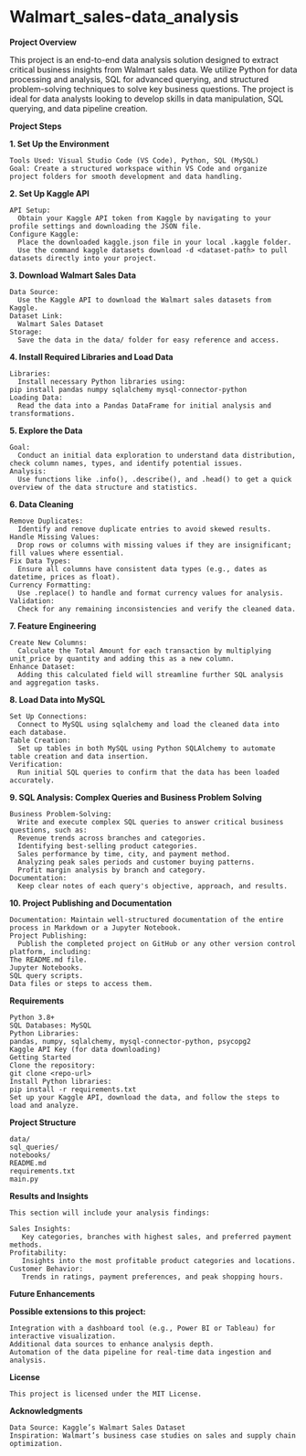 # Walmart_sales-data_analysis

**Project Overview**

This project is an end-to-end data analysis solution designed to extract critical business insights from Walmart sales data. We utilize Python for data processing and analysis, SQL for advanced querying, and structured problem-solving techniques to solve key business questions. The project is ideal for data analysts looking to develop skills in data manipulation, SQL querying, and data pipeline creation.


**Project Steps**

 **1. Set Up the Environment**
 
    Tools Used: Visual Studio Code (VS Code), Python, SQL (MySQL)
    Goal: Create a structured workspace within VS Code and organize project folders for smooth development and data handling.

 **2. Set Up Kaggle API**
 
    API Setup:
      Obtain your Kaggle API token from Kaggle by navigating to your profile settings and downloading the JSON file.
    Configure Kaggle:
      Place the downloaded kaggle.json file in your local .kaggle folder.
      Use the command kaggle datasets download -d <dataset-path> to pull datasets directly into your project.

 **3. Download Walmart Sales Data**
 
    Data Source: 
      Use the Kaggle API to download the Walmart sales datasets from Kaggle.
    Dataset Link:
      Walmart Sales Dataset
    Storage: 
      Save the data in the data/ folder for easy reference and access.
 
 **4. Install Required Libraries and Load Data**
 
    Libraries:
      Install necessary Python libraries using:
    pip install pandas numpy sqlalchemy mysql-connector-python 
    Loading Data:
      Read the data into a Pandas DataFrame for initial analysis and transformations.

 **5. Explore the Data**
 
    Goal: 
      Conduct an initial data exploration to understand data distribution, check column names, types, and identify potential issues.
    Analysis: 
      Use functions like .info(), .describe(), and .head() to get a quick overview of the data structure and statistics.
 
 **6. Data Cleaning**
 
    Remove Duplicates: 
      Identify and remove duplicate entries to avoid skewed results.
    Handle Missing Values:
      Drop rows or columns with missing values if they are insignificant; fill values where essential.
    Fix Data Types: 
      Ensure all columns have consistent data types (e.g., dates as datetime, prices as float).
    Currency Formatting: 
      Use .replace() to handle and format currency values for analysis.
    Validation: 
      Check for any remaining inconsistencies and verify the cleaned data.
 
 **7. Feature Engineering**
 
    Create New Columns: 
      Calculate the Total Amount for each transaction by multiplying unit_price by quantity and adding this as a new column.
    Enhance Dataset: 
      Adding this calculated field will streamline further SQL analysis and aggregation tasks.
 
 **8. Load Data into MySQL**
 
    Set Up Connections: 
      Connect to MySQL using sqlalchemy and load the cleaned data into each database.
    Table Creation: 
      Set up tables in both MySQL using Python SQLAlchemy to automate table creation and data insertion.
    Verification: 
      Run initial SQL queries to confirm that the data has been loaded accurately.
 
 **9. SQL Analysis: Complex Queries and Business Problem Solving**
 
    Business Problem-Solving: 
      Write and execute complex SQL queries to answer critical business questions, such as:
      Revenue trends across branches and categories.
      Identifying best-selling product categories.
      Sales performance by time, city, and payment method.
      Analyzing peak sales periods and customer buying patterns.
      Profit margin analysis by branch and category.
    Documentation:
      Keep clear notes of each query's objective, approach, and results.
 
 **10. Project Publishing and Documentation**
 
    Documentation: Maintain well-structured documentation of the entire process in Markdown or a Jupyter Notebook.
    Project Publishing: 
      Publish the completed project on GitHub or any other version control platform, including:
    The README.md file.
    Jupyter Notebooks.
    SQL query scripts.
    Data files or steps to access them.

**Requirements**

    Python 3.8+
    SQL Databases: MySQL
    Python Libraries:
    pandas, numpy, sqlalchemy, mysql-connector-python, psycopg2
    Kaggle API Key (for data downloading)
    Getting Started
    Clone the repository:
    git clone <repo-url>
    Install Python libraries:
    pip install -r requirements.txt
    Set up your Kaggle API, download the data, and follow the steps to load and analyze.

**Project Structure**


    data/                     
    sql_queries/             
    notebooks/                
    README.md                 
    requirements.txt          
    main.py                   


**Results and Insights**

    This section will include your analysis findings:

    Sales Insights:
       Key categories, branches with highest sales, and preferred payment methods.
    Profitability: 
       Insights into the most profitable product categories and locations.
    Customer Behavior:
       Trends in ratings, payment preferences, and peak shopping hours.

**Future Enhancements**
    
**Possible extensions to this project:**

    Integration with a dashboard tool (e.g., Power BI or Tableau) for interactive visualization.
    Additional data sources to enhance analysis depth.
    Automation of the data pipeline for real-time data ingestion and analysis.
    
**License**

    This project is licensed under the MIT License.

**Acknowledgments**

    Data Source: Kaggle’s Walmart Sales Dataset
    Inspiration: Walmart’s business case studies on sales and supply chain optimization.
